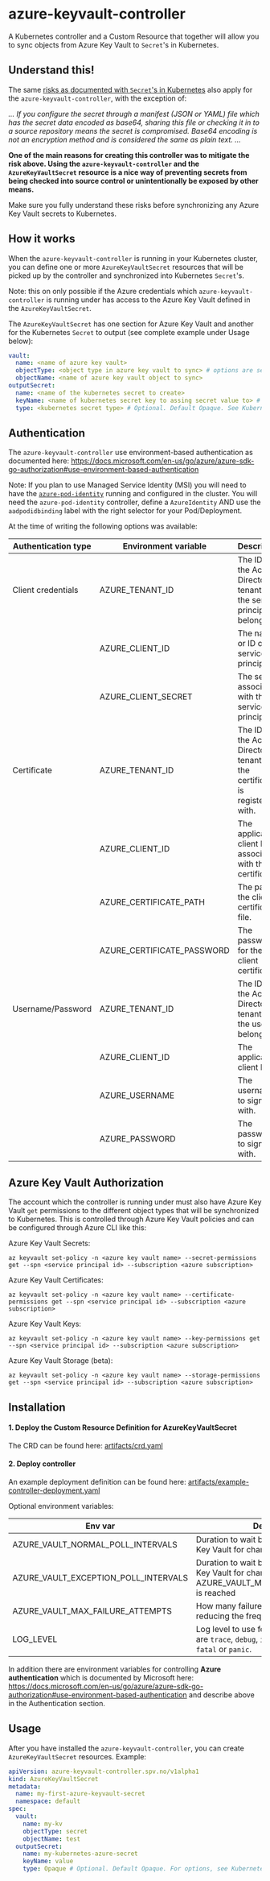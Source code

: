 # azure-keyvault-controller

A Kubernetes controller and a Custom Resource that together will allow you to sync objects from Azure Key Vault to `Secret`'s in Kubernetes.

## Understand this!

The same [risks as documented with `Secret`'s in Kubernetes](https://kubernetes.io/docs/concepts/configuration/secret/#risks) also apply for the `azure-keyvault-controller`, with the exception of:

_... If you configure the secret through a manifest (JSON or YAML) file which has the secret data encoded as base64, sharing this file or checking it in to a source repository means the secret is compromised. Base64 encoding is not an encryption method and is considered the same as plain text. ..._

**One of the main reasons for creating this controller was to mitigate the risk above. Using the `azure-keyvault-controller` and the `AzureKeyVaultSecret` resource is a nice way of preventing secrets from being checked into source control or unintentionally be exposed by other means.**

Make sure you fully understand these risks before synchronizing any Azure Key Vault secrets to Kubernetes.

## How it works

When the `azure-keyvault-controller` is running in your Kubernetes cluster, you can define one or more `AzureKeyVaultSecret` resources that will be picked up by the controller and synchronized into Kubernetes `Secret`'s.

Note: this on only possible if the Azure credentials which `azure-keyvault-controller` is running under has access to the Azure Key Vault defined in the `AzureKeyVaultSecret`.

The `AzureKeyVaultSecret` has one section for Azure Key Vault and another for the Kubernetes `Secret` to output (see complete example under Usage below):

```yaml
vault:
  name: <name of azure key vault>
  objectType: <object type in azure key vault to sync> # options are secret, certificate or key
  objectName: <name of azure key vault object to sync>
outputSecret:
  name: <name of the kubernetes secret to create>
  keyName: <name of kubernetes secret key to assing secret value to> # currently limited to just one key
  type: <kubernetes secret type> # Optional. Default Opaque. See Kubernetes Secret docs for options.
```

## Authentication

The `azure-keyvault-controller` use environment-based authentication as documented here: https://docs.microsoft.com/en-us/go/azure/azure-sdk-go-authorization#use-environment-based-authentication

Note: If you plan to use Managed Service Identity (MSI) you will need to have the [`azure-pod-identity`](https://github.com/Azure/aad-pod-identity) running and configured in the cluster. You will need the `azure-pod-identity` controller, define a `AzureIdentity` AND use the `aadpodidbinding` label with the right selector for your Pod/Deployment.

At the time of writing the following options was available:

| Authentication type |	Environment variable |	Description |
| ------------------- | -------------------- | ------------ |
| Client credentials 	| AZURE_TENANT_ID 	   | The ID for the Active Directory tenant that the service principal belongs to. |
|                     |	AZURE_CLIENT_ID 	   | The name or ID of the service principal. |
|                     |	AZURE_CLIENT_SECRET  | The secret associated with the service principal. |
| Certificate 	      | AZURE_TENANT_ID      | The ID for the Active Directory tenant that the certificate is registered with. |
|                     | AZURE_CLIENT_ID      | The application client ID associated with the certificate. |
|                     | AZURE_CERTIFICATE_PATH | The path to the client certificate file. |
|                     | AZURE_CERTIFICATE_PASSWORD | The password for the client certificate. |
| Username/Password   | AZURE_TENANT_ID | The ID for the Active Directory tenant that the user belongs to. |
|                     | AZURE_CLIENT_ID | The application client ID. |
|                     | AZURE_USERNAME  | The username to sign in with.
|                     | AZURE_PASSWORD  | The password to sign in with. |

## Azure Key Vault Authorization

The account which the controller is running under must also have Azure Key Vault `get` permissions to the different object types that will be synchronized to Kubernetes. This is controlled through Azure Key Vault policies and can be configured through Azure CLI like this:

Azure Key Vault Secrets:

`az keyvault set-policy -n <azure key vault name> --secret-permissions get --spn <service principal id> --subscription <azure subscription>`

Azure Key Vault Certificates:

`az keyvault set-policy -n <azure key vault name> --certificate-permissions get --spn <service principal id> --subscription <azure subscription>`

Azure Key Vault Keys:

`az keyvault set-policy -n <azure key vault name> --key-permissions get --spn <service principal id> --subscription <azure subscription>`

Azure Key Vault Storage (beta):

`az keyvault set-policy -n <azure key vault name> --storage-permissions get --spn <service principal id> --subscription <azure subscription>`

## Installation

#### 1. Deploy the Custom Resource Definition for AzureKeyVaultSecret

The CRD can be found here: [artifacts/crd.yaml](artifacts/crd.yaml)

#### 2. Deploy controller

An example deployment definition can be found here: [artifacts/example-controller-deployment.yaml](artifacts/example-controller-deployment.yaml)

Optional environment variables:

| Env var                              | Description | Default |
| ------------------------------------ | ----------- | ------- |
| AZURE_VAULT_NORMAL_POLL_INTERVALS    | Duration to wait between polls to Azure Key Vault for changes | 1m |
| AZURE_VAULT_EXCEPTION_POLL_INTERVALS | Duration to wait between polls to Azure Key Vault for changes, after AZURE_VAULT_MAX_FAILURE_ATTEMPTS is reached | 5m |
| AZURE_VAULT_MAX_FAILURE_ATTEMPTS     | How many failures are accepted before reducing the frequency to Slow | "5" |
| LOG_LEVEL                            | Log level to use for output logs. Options are `trace`, `debug`, `info`, `warning`, `error`, `fatal` or `panic`. | info |

In addition there are environment variables for controlling **Azure authentication** which is documented by Microsoft here: https://docs.microsoft.com/en-us/go/azure/azure-sdk-go-authorization#use-environment-based-authentication and describe above in the Authentication section.

## Usage

After you have installed the `azure-keyvault-controller`, you can create `AzureKeyVaultSecret` resources. Example:

```yaml
apiVersion: azure-keyvault-controller.spv.no/v1alpha1
kind: AzureKeyVaultSecret
metadata:
  name: my-first-azure-keyvault-secret
  namespace: default
spec:
  vault:
    name: my-kv
    objectType: secret
    objectName: test
  outputSecret:
    name: my-kubernetes-azure-secret
    keyName: value
    type: Opaque # Optional. Default Opaque. For options, see Kubernetes Secrets docs
```
